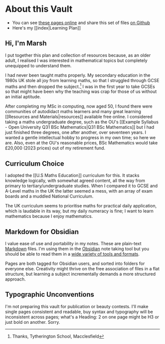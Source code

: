 # About this Vault

- You can see [these pages online](https://marshp.github.io/learn-mathematics/index.html) and share this set of files  [on Github](https://github.com/MarshP/learn-mathematics/tree/master/Mathematics)
- Here's my [[index|Learning Plan]]

## Hi, I'm Marsh

I put together this plan and collection of resources because, as an older adult, I realised I was interested in mathematical topics but completely unequipped to understand them.

I had never been taught maths properly. My secondary education in the 1980s UK stole all joy from learning maths, so that I struggled through GCSE maths and then dropped the subject.[^1] I was in the first year to take GCSEs so that might have been why the teaching was crap for those of us without an initial aptitude.

After completing my MSc in computing, now aged 50,  I found there were communities of autodidact maths learners and many great learning [[Resources and Materials|resources]] available free online. I considered taking a maths undergraduate degree, such as the OU's [[Example Syllabus - Open University Q31 BSc Mathematics|Q31 BSc Mathematics]] but I had just finished three degrees, one after another, over seventeen years. I wanted a gentle intellectual hobby to progress in my own time; so here we are. Also, even at the OU's reasonable prices, BSc Mathematics would take £20,000 (2023 prices) out of my retirement fund.

## Curriculum Choice

I adopted the [[U.S Maths Education]] curriculum for this. It stacks knowledge logically, with somewhat agreed content, all the way from primary to tertiary/undergraduate studies. When I compared it to GCSE and A-Level maths in the UK the latter seemed a mess, with an array of exam boards and a muddled National Curriculum. 

The UK curriculum seems to prioritise maths for practical daily application, which is laudable in its way, but my daily numeracy is fine; I want to learn mathematics because I enjoy mathematics.

## Markdown for Obsidian

I value ease of use and portability in my notes. These are plain-text  [Markdown](https://commonmark.org/) files. I'm using them in the [Obsidian](https://obsidian.md/) note taking tool but you should be able to read them in a [wide variety of tools and formats](https://en.wikipedia.org/wiki/Markdown).

Pages are both tagged for Obsidian users, and sorted into folders for everyone else. Creativity might thrive on the free association of files in a flat structure, but learning a subject incrementally demands a more structured approach.

## Typographic Unconventions

I'm not preparing this vault for publication or beauty contests. I'll make single pages consistent and readable, buy syntax and typography will be inconsistent across pages; what's a Heading: 2 on one page might be H3 or just bold on another. Sorry.



[^1]: Thanks, Tytherington School, Macclesfield